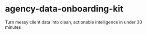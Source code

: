 # agency-data-onboarding-kit
Turn messy client data into clean, actionable intelligence in under 30 minutes
